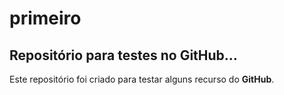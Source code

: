 # primeiro

## Repositório para testes no GitHub...

Este repositório foi criado para testar alguns recurso do **GitHub**.

